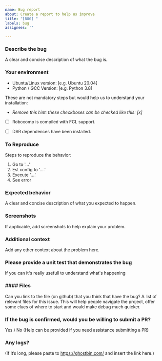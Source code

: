 ```yaml
---
name: Bug report
about: Create a report to help us improve
title: "[BUG] "
labels: bug
assignees: ''

---
```


### Describe the bug
A clear and concise description of what the bug is.

### Your environment
 - Ubuntu/Linux version: [e.g. Ubuntu 20.04]
 - Python / GCC Version: [e.g. Python 3.8]
   
These are not mandatory steps but would help us to understand your installation:  
 - _Remove this hint: these checkboxes can be checked like this: [x]_
 - [ ] Robocomp is compiled with FCL support.
 - [ ] DSR dependences have been installed.  


### To Reproduce
Steps to reproduce the behavior:
1. Go to '...'
2. Est config to '....'
3. Execute '....'
4. See error

### Expected behavior
A clear and concise description of what you expected to happen.

### Screenshots
If applicable, add screenshots to help explain your problem.

### Additional context
Add any other context about the problem here.


### Please provide a unit test that demonstrates the bug
If you can it's really usefull to understand what's happening

### #### Files
Can you link to the file (on github) that you think that have the bug?
A list of relevant files for this issue. This will help people navigate the project, offer some clues of where to start and would make debug much quicker.

### If the bug is confirmed, would you be willing to submit a PR?
Yes / No (Help can be provided if you need assistance submitting a PR)

### Any logs?
(If it’s long, please paste to https://ghostbin.com/ and insert the link here.)
